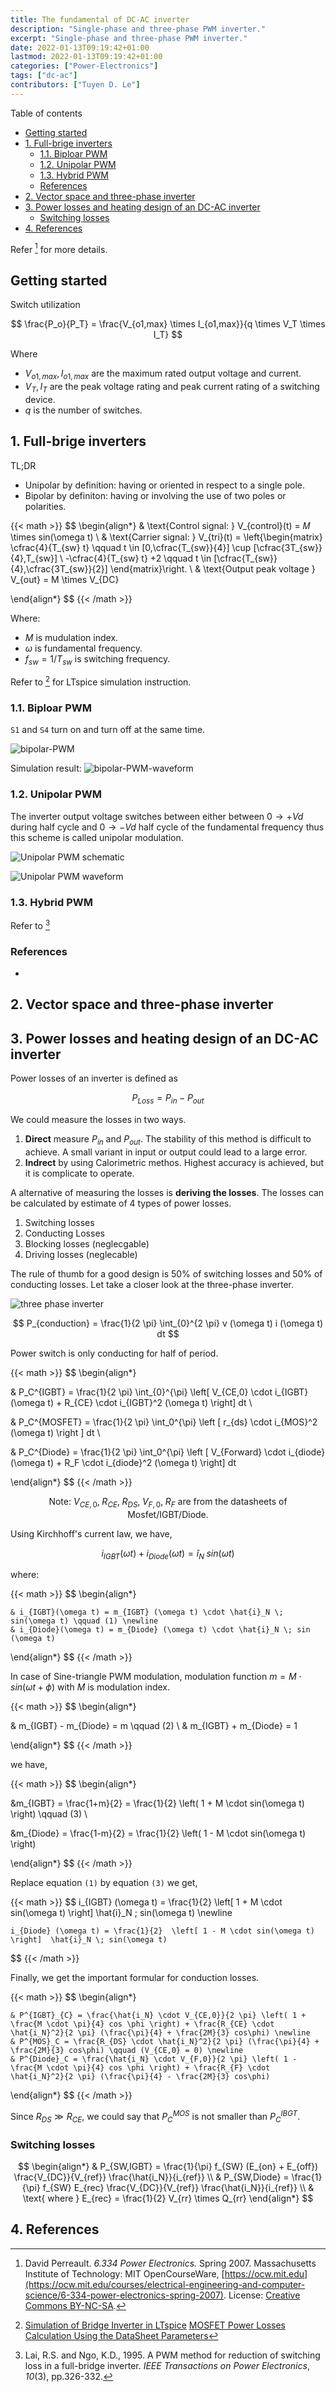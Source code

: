 ```yaml
---
title: The fundamental of DC-AC inverter
description: "Single-phase and three-phase PWM inverter."
excerpt: "Single-phase and three-phase PWM inverter."
date: 2022-01-13T09:19:42+01:00
lastmod: 2022-01-13T09:19:42+01:00
categories: ["Power-Electronics"]
tags: ["dc-ac"]
contributors: ["Tuyen D. Le"]
---
```


Table of contents

- [Getting started](#getting-started)
- [1. Full-brige inverters](#1-full-brige-inverters)
  - [1.1. Biploar PWM](#11-biploar-pwm)
  - [1.2. Unipolar PWM](#12-unipolar-pwm)
  - [1.3. Hybrid PWM](#13-hybrid-pwm)
  - [References](#references)
- [2. Vector space and three-phase inverter](#2-vector-space-and-three-phase-inverter)
- [3. Power losses and heating design of an DC-AC inverter](#3-power-losses-and-heating-design-of-an-dc-ac-inverter)
  - [Switching losses](#switching-losses)
- [4. References](#4-references)

Refer [^fn1] for more details.

## Getting started

Switch utilization

$$
\frac{P_o}{P_T} = \frac{V_{o1,max} \times I_{o1,max}}{q \times V_T \times I_T}
$$

Where

- $V_{o1,max}, I_{o1,max}$ are the maximum rated output voltage and current.
- $V_T, I_T$ are the peak voltage rating and peak current rating of a switching device.
- $q$ is the number of switches.

## 1. Full-brige inverters

TL;DR

- Unipolar by definition: having or oriented in respect to a single pole.
- Bipolar by definiton: having or involving the use of two poles or polarities.

{{< math >}}
$$
\begin{align*}
& \text{Control signal: } V_{control}(t) = 𝑀 \times sin(\omega t) \\
& \text{Carrier signal: } V_{tri}(t) =
\left\{\begin{matrix}
\cfrac{4}{T_{sw} t} \qquad t \in [0,\cfrac{T_{sw}}{4}] \cup [\cfrac{3T_{sw}}{4},T_{sw}] \\
-\cfrac{4}{T_{sw} t} +2 \qquad  t \in [\cfrac{T_{sw}}{4},\cfrac{3T_{sw}}{2}]
\end{matrix}\right. \\
& \text{Output peak voltage } V_{out} = M \times V_{DC}

\end{align*}
$$
{{< /math >}}

Where:

- $M$ is mudulation index.
- $\omega$ is fundamental frequency.
- $f_{sw} = 1 / T_{sw}$ is switching frequency.

Refer to [^simu] for LTspice simulation instruction.

### 1.1. Biploar PWM

`S1` and `S4` turn on and turn off at the same time.

![bipolar-PWM](images/bipolar-PWM.png)

Simulation result:
![bipolar-PWM-waveform](images/bipolar-PWM-waveform.png)

### 1.2. Unipolar PWM

The inverter output voltage switches between either between $0 \rightarrow +Vd$ during half cycle and $0 \rightarrow -Vd$ half cycle of the fundamental frequency thus this scheme is called unipolar modulation.

![Unipolar PWM schematic](images/unipolar-PWM.png)

![Unipolar PWM waveform](images/unipolar-PWM-waveform.png)

### 1.3. Hybrid PWM

Refer to [^hpwm]

### References

- [^hpwm]: Lai, R.S. and Ngo, K.D., 1995. A PWM method for reduction of switching loss in a full-bridge inverter. *IEEE Transactions on Power Electronics*, *10*(3), pp.326-332.

## 2. Vector space and three-phase inverter

## 3. Power losses and heating design of an DC-AC inverter

Power losses of an inverter is defined as

$$
P_{Loss} = P_{in} - P_{out}
$$

We could measure the losses in two ways.

1. **Direct** measure $P_{in}$ and $P_{out}$. The stability of this method is difficult to achieve. A small variant in input or output could lead to a large error.
2. **Indrect** by using Calorimetric methos. Highest accuracy is achieved, but it is complicate to operate.

A alternative of measuring the losses is **deriving the losses**. The losses can be calculated by estimate of 4 types of power losses.

1. Switching losses
2. Conducting Losses
3. Blocking losses (neglecgable)
4. Driving losses (neglecable)

The rule of thumb for a good design is 50% of switching losses and 50% of conducting losses. Let take a closer look at the three-phase inverter.

![three phase inverter](images/three-phase-inverter.png)

$$
P_{conduction} = \frac{1}{2 \pi} \int_{0}^{2 \pi} v (\omega t) i (\omega t) dt
$$

Power switch is only conducting for half of period.

{{< math >}}
$$
\begin{align*}

& P_C^{IGBT} = \frac{1}{2 \pi} \int_{0}^{\pi} \left[ V_{CE,0} \cdot i_{IGBT}(\omega t) + R_{CE} \cdot i_{IGBT}^2 (\omega t) \right] dt \\
  
& P_C^{MOSFET} = \frac{1}{2 \pi} \int_0^{\pi} \left [ r_{ds} \cdot i_{MOS}^2 (\omega t) \right ] dt \\

& P_C^{Diode} = \frac{1}{2 \pi} \int_0^{\pi} \left [ V_{Forward} \cdot i_{diode} (\omega t) + R_F \cdot i_{diode}^2 (\omega t) \right] dt

\end{align*}
$$
{{< /math >}}

$$
\text{Note: } V_{CE,0}, \; R_{CE}, \; R_{DS}, \;V_{F,0}, \; R_{F} \text{ are from the datasheets of Mosfet/IGBT/Diode.}
$$

Using Kirchhoff's current law, we have,

$$
i_{IGBT} (\omega t) + i_{Diode} (\omega t) = \hat{i}_N \; sin(\omega t)
$$

where:

{{< math >}}
$$
\begin{align*}

    & i_{IGBT}(\omega t) = m_{IGBT} (\omega t) \cdot \hat{i}_N \; sin(\omega t) \qquad (1) \newline
    & i_{Diode}(\omega t) = m_{Diode} (\omega t) \cdot \hat{i}_N \; sin (\omega t)

\end{align*}
$$
{{< /math >}}

In case of Sine-triangle PWM modulation, modulation function $m = M \cdot sin(\omega t + \phi)$ with $M$ is modulation index.

{{< math >}}
$$
\begin{align*}
  
& m_{IGBT} - m_{Diode} = m \qquad (2) \\
& m_{IGBT} + m_{Diode} = 1

\end{align*}
$$
{{< /math >}}

we have,

{{< math >}}
$$
\begin{align*}
  
&m_{IGBT} = \frac{1+m}{2} = \frac{1}{2} \left( 1 + M \cdot sin(\omega t) \right) \qquad (3) \\

&m_{Diode} = \frac{1-m}{2} = \frac{1}{2} \left( 1 - M \cdot sin(\omega t) \right)

\end{align*}
$$
{{< /math >}}

Replace equation `(1)` by equation `(3)` we get,

{{< math >}}
$$
    i_{IGBT} (\omega t) = \frac{1}{2}  \left[ 1 + M \cdot sin(\omega t) \right]  \hat{i}_N \; sin(\omega t) \newline

    i_{Diode} (\omega t) = \frac{1}{2}  \left[ 1 - M \cdot sin(\omega t) \right]  \hat{i}_N \; sin(\omega t)
$$
{{< /math >}}

Finally, we get the important formular for conduction losses.

{{< math >}}
$$
\begin{align*}

    & P^{IGBT}_{C} = \frac{\hat{i_N} \cdot V_{CE,0}}{2 \pi} \left( 1 + \frac{M \cdot \pi}{4} cos \phi \right) + \frac{R_{CE} \cdot \hat{i_N}^2}{2 \pi} (\frac{\pi}{4} + \frac{2M}{3} cos\phi) \newline
    & P^{MOS}_C = \frac{R_{DS} \cdot \hat{i_N}^2}{2 \pi} (\frac{\pi}{4} + \frac{2M}{3} cos\phi) \qquad (V_{CE,0} = 0) \newline
    & P^{Diode}_C = \frac{\hat{i_N} \cdot V_{F,0}}{2 \pi} \left( 1 - \frac{M \cdot \pi}{4} cos \phi \right) + \frac{R_{F} \cdot \hat{i_N}^2}{2 \pi} (\frac{\pi}{4} - \frac{2M}{3} cos\phi)

\end{align*}
$$
{{< /math >}}

Since $R_{DS} \gg R_{CE}$, we could say that $P_C^{MOS}$ is not smaller than $P_C^{IBGT}$.

### Switching losses

$$
\begin{align*}
&  P_{SW,IGBT} = \frac{1}{\pi} f_{SW} (E_{on} + E_{off}) \frac{V_{DC}}{V_{ref}} \frac{\hat{i_N}}{i_{ref}} \\
&  P_{SW,Diode} = \frac{1}{\pi} f_{SW} E_{rec} \frac{V_{DC}}{V_{ref}} \frac{\hat{i_N}}{i_{ref}} \\
&  \text{ where } E_{rec} = \frac{1}{2} V_{rr} \times Q_{rr}
\end{align*}
$$

## 4. References

[^fn1]: David Perreault. *6.334 Power Electronics.* Spring 2007. Massachusetts Institute of Technology: MIT OpenCourseWare, [https://ocw.mit.edu](https://ocw.mit.edu/courses/electrical-engineering-and-computer-science/6-334-power-electronics-spring-2007). License: [Creative Commons BY-NC-SA](https://creativecommons.org/licenses/by-nc-sa/4.0/).
[^simu]: [Simulation of Bridge Inverter in LTspice](https://youtu.be/al6RyyJsOJo)
[MOSFET Power Losses Calculation Using the DataSheet Parameters](https://application-notes.digchip.com/070/70-41484.pdf)
